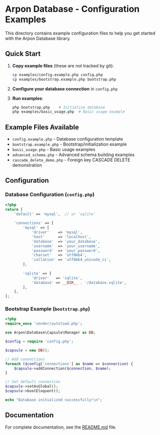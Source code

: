 # Arpon Database - Configuration Examples

This directory contains example configuration files to help you get started with the Arpon Database library.

## Quick Start

1. **Copy example files** (these are not tracked by git):
   ```bash
   cp examples/config.example.php config.php
   cp examples/bootstrap.example.php bootstrap.php
   ```

2. **Configure your database connection** in `config.php`

3. **Run examples**:
   ```bash
   php bootstrap.php    # Initialize database
   php examples/basic_usage.php  # Basic usage example
   ```

## Example Files Available

- `config.example.php` - Database configuration template
- `bootstrap.example.php` - Bootstrap/initialization example  
- `basic_usage.php` - Basic usage examples
- `advanced_schema.php` - Advanced schema building examples
- `cascade_delete_demo.php` - Foreign key CASCADE DELETE demonstration

## Configuration

### Database Configuration (`config.php`)

```php
<?php
return [
    'default' => 'mysql',  // or 'sqlite'
    
    'connections' => [
        'mysql' => [
            'driver'    => 'mysql',
            'host'      => 'localhost',
            'database'  => 'your_database',
            'username'  => 'your_username', 
            'password'  => 'your_password',
            'charset'   => 'utf8mb4',
            'collation' => 'utf8mb4_unicode_ci',
        ],
        
        'sqlite' => [
            'driver'   => 'sqlite',
            'database' => __DIR__ . '/database.sqlite',
        ],
    ],
];
```

### Bootstrap Example (`bootstrap.php`)

```php
<?php
require_once 'vendor/autoload.php';

use Arpon\Database\Capsule\Manager as DB;

$config = require 'config.php';

$capsule = new DB();

// Add connections
foreach ($config['connections'] as $name => $connection) {
    $capsule->addConnection($connection, $name);
}

// Set default connection
$capsule->setAsGlobal();
$capsule->bootEloquent();

echo "Database initialized successfully!\n";
```

## Documentation

For complete documentation, see the [README.md](../README.md) file.